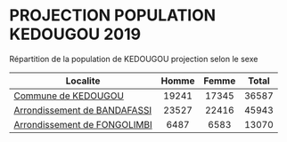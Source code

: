 # PROJECTION POPULATION KEDOUGOU 2019
	
Répartition de la population de KEDOUGOU projection selon le sexe
	
| Localite  | Homme | Femme | Total |
| --------- |:-----:|:-----:|:-----:|
| [Commune de KEDOUGOU](KEDOUGOU) | 19241 | 17345 | 36587 |
| [Arrondissement de BANDAFASSI](BANDAFASSI) | 23527 | 22416 | 45943 |
| [Arrondissement de FONGOLIMBI](FONGOLIMBI) | 6487 | 6583 | 13070 |
